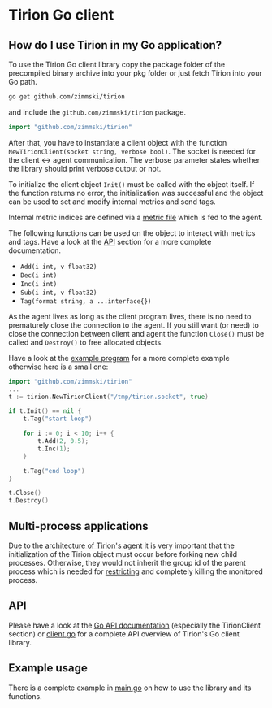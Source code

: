 # Tirion Go client

## How do I use Tirion in my Go application?

To use the Tirion Go client library copy the package folder of the precompiled binary archive into your pkg folder or just fetch Tirion into your Go path.

```bash
go get github.com/zimmski/tirion
```

and include the <code>github.com/zimmski/tirion</code> package.

```go
import "github.com/zimmski/tirion"
```

After that, you have to instantiate a client object with the function <code>NewTirionClient(socket string, verbose bool)</code>. The socket is needed for the client <-> agent communication. The verbose parameter states whether the library should print verbose output or not.

To initialize the client object <code>Init()</code> must be called with the object itself. If the function returns no error, the initialization was successful and the object can be used to set and modify internal metrics and send tags.

Internal metric indices are defined via a [metric file](/#metric-file) which is fed to the agent.

The following functions can be used on the object to interact with metrics and tags. Have a look at the [API](#api) section for a more complete documentation.

* <code>Add(i int, v float32)</code>
* <code>Dec(i int)</code>
* <code>Inc(i int)</code>
* <code>Sub(i int, v float32)</code>
* <code>Tag(format string, a ...interface{})</code>

As the agent lives as long as the client program lives, there is no need to prematurely close the connection to the agent. If you still want (or need) to close the connection between client and agent the function <code>Close()</code> must be called and <code>Destroy()</code> to free allocated objects.

Have a look at the [example program](#example-usage) for a more complete example otherwise here is a small one:

```go
import "github.com/zimmski/tirion"
...
t := tirion.NewTirionClient("/tmp/tirion.socket", true)

if t.Init() == nil {
	t.Tag("start loop")

	for i := 0; i < 10; i++ {
		t.Add(2, 0.5);
		t.Inc(1);
	}

	t.Tag("end loop")
}

t.Close()
t.Destroy()
```

## Multi-process applications

Due to the [architecture of Tirion's agent](/#how-does-tirion-work) it is very important that the initialization of the Tirion object must occur before forking new child processes. Otherwise, they would not inherit the group id of the parent process which is needed for [restricting](/tirion-agent#limits) and completely killing the monitored process.

## API

Please have a look at the [Go API documentation](http://godoc.org/github.com/zimmski/tirion) (especially the TirionClient section) or [client.go](/client.go) for a complete API overview of Tirion's Go client library.

## Example usage

There is a complete example in [main.go](/clients/go-client/main.go) on how to use the library and its functions.
